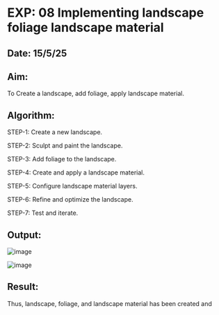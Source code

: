 # EXP: 08 Implementing landscape foliage landscape material

## Date: 15/5/25

## Aim:

To Create a landscape, add foliage, apply landscape material.

## Algorithm:

STEP-1: Create a new landscape.

STEP-2: Sculpt and paint the landscape.

STEP-3: Add foliage to the landscape.

STEP-4: Create and apply a landscape material.

STEP-5: Configure landscape material layers.

STEP-6: Refine and optimize the landscape.

STEP-7: Test and iterate.

## Output:


![image](https://github.com/user-attachments/assets/f4061b79-ce85-4aa5-9f50-e8c45bc37caf)

![image](https://github.com/user-attachments/assets/d82e231e-5518-4ba2-9ceb-eee066ba3285)


## Result:

Thus, landscape, foliage, and landscape material has been created and 

